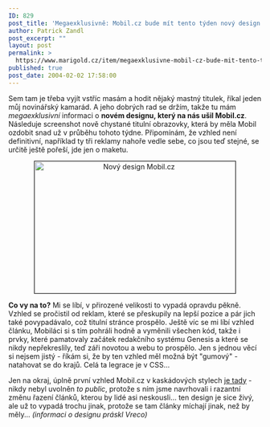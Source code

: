 ```yaml
---
ID: 829
post_title: 'Megaexklusivně: Mobil.cz bude mít tento týden nový design'
author: Patrick Zandl
post_excerpt: ""
layout: post
permalink: >
  https://www.marigold.cz/item/megaexklusivne-mobil-cz-bude-mit-tento-tyden-novy-design
published: true
post_date: 2004-02-02 17:58:00
---
```

<P>Sem tam je třeba vyjít vstříc masám a hodit nějaký mastný titulek, říkal jeden můj novinářský kamarád. A jeho dobrých rad se držím, takže tu mám <EM>megaexklusivní</EM> informaci o <STRONG>novém designu, který na nás ušil Mobil.cz</STRONG>. Následuje screenshot nově chystané titulní obrazovky, která by měla Mobil ozdobit snad už v průběhu tohoto týdne. Připomínám, že vzhled není definitivní, například ty tři reklamy nahoře vedle sebe, co jsou teď stejné, se určitě ještě pořeší, jde jen o maketu. </P>
<P align=center><IMG height=263 alt="Nový design Mobil.cz" src="/wp-content/uploads/mobilczdesign.jpg" width=400 border=1></P>
<P align=left><STRONG>Co vy na to?</STRONG> Mi se líbí, v přirozené velikosti to vypadá opravdu pěkně. Vzhled se pročistil od reklam, které se přeskupily na lepší pozice a pár jich také povypadávalo, což titulní stránce prospělo. Ještě víc se mi líbí vzhled článku, Mobiláci si s tím pohráli hodně a vyměnili všechen kód, takže i prvky, které pamatovaly začátek redakčního systému Genesis a které se nikdy nepřekreslily, teď záři novotou a webu to prospělo. Jen s jednou věcí si nejsem jistý - říkám si, že by ten vzhled měl možná být "gumový" - natahovat se do krajů. Celá ta legrace je v CSS... </P>
<P align=left>Jen na okraj, úplně první vzhled Mobil.cz v kaskádových stylech <A href="http://mobil.idnes.cz/incss.html" target=_blank>je tady</A> - nikdy nebyl uvolněn <EM>to public</EM>, protože s ním jsme navrhovali i razantní změnu řazení článků, kterou by lidé asi neskousli... ten design je sice živý, ale už to vypadá trochu jinak, protože se tam články míchají jinak, než by měly... <EM>(informaci o designu&#160;práskl Vreco)</EM></P>
